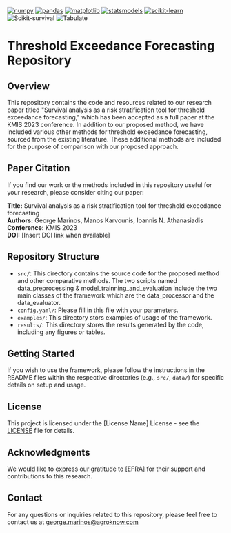 [![numpy](https://img.shields.io/badge/numpy-013243?logo=numpy)](https://numpy.org/)
[![pandas](https://img.shields.io/badge/pandas-150458?logo=pandas)](https://pandas.pydata.org/)
[![matplotlib](https://img.shields.io/badge/matplotlib-11557c?logo=matplotlib)](https://matplotlib.org/)
[![statsmodels](https://img.shields.io/badge/statsmodels-14151F?logo=statsmodels)](https://www.statsmodels.org/)
[![scikit-learn](https://img.shields.io/badge/scikit--learn-F7931E?logo=scikit-learn)](https://scikit-learn.org/)
![Scikit-survival](https://img.shields.io/badge/https%3A%2F%2Fgithub.com%2Fsebp%2Fscikit-survival%2Ftree%2Fmaster?style=plastic&logo=scikit-survival&logoColor=navy%20blue&label=Scikit-survival)
![Tabulate](https://img.shields.io/badge/https%3A%2F%2Fgithub.com%2Fgregbanks%2Fpython-tabulate?style=plastic&logo=Tabulate&logoColor=navy%20blue&label=Tabulate&color=blue)




# Threshold Exceedance Forecasting Repository

## Overview
This repository contains the code and resources related to our research paper titled "Survival analysis as a risk stratification tool for threshold exceedance forecasting," which has been accepted as a full paper at the KMIS 2023 conference. In addition to our proposed method, we have included various other methods for threshold exceedance forecasting, sourced from the existing literature. These additional methods are included for the purpose of comparison with our proposed approach.

## Paper Citation
If you find our work or the methods included in this repository useful for your research, please consider citing our paper:

**Title:** Survival analysis as a risk stratification tool for threshold exceedance forecasting  
**Authors:** George Marinos, Manos Karvounis, Ioannis N. Athanasiadis  
**Conference:** KMIS 2023  
**DOI:** [Insert DOI link when available]

## Repository Structure
- `src/`: This directory contains the source code for the proposed method and other comparative methods. The two scripts named data_preprocessing & model_trainning_and_evaluation include the two main classes of the framework which are the data_processor and the data_evaluator. 
- `config.yaml/`: Please fill in this file with your parameters.
- `examples/`: This directory stors examples of usage of the framework.
- `results/`: This directory stores the results generated by the code, including any figures or tables.

## Getting Started
If you wish to use the framework, please follow the instructions in the README files within the respective directories (e.g., `src/`, `data/`) for specific details on setup and usage.

## License
This project is licensed under the [License Name] License - see the [LICENSE](LICENSE) file for details.

## Acknowledgments
We would like to express our gratitude to [EFRA] for their support and contributions to this research.

## Contact
For any questions or inquiries related to this repository, please feel free to contact us at george.marinos@agroknow.com
